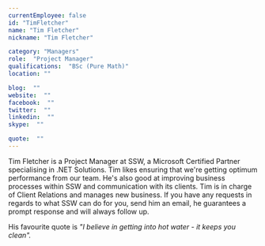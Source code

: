 ```yaml
---
currentEmployee: false
id: "TimFletcher"
name: "Tim Fletcher"
nickname: "Tim Fletcher"

category: "Managers"
role:  "Project Manager"
qualifications:  "BSc (Pure Math)"
location: ""

blog:  ""
website:  ""
facebook:  ""
twitter:  ""
linkedin:  ""
skype:  ""

quote:  ""
---
```


Tim Fletcher is a Project Manager at SSW, a Microsoft Certified Partner specialising in .NET Solutions. Tim likes ensuring that we're getting optimum performance from our team. He's also good at improving business processes within SSW and communication with its clients. Tim is in charge of Client Relations and manages new business. If you have any requests in regards to what SSW can do for you, send him an email, he guarantees a prompt response and will always follow up.

His favourite quote is *"I believe in getting into hot water - it keeps you clean".*